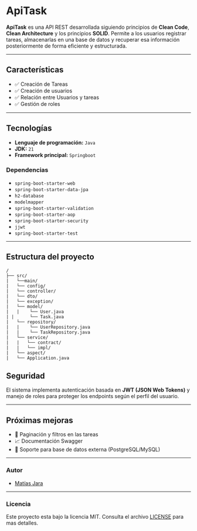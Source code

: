 # ApiTask

**ApiTask** es una API REST desarrollada siguiendo principios de **Clean Code**, **Clean Architecture** y los principios **SOLID**.
Permite a los usuarios registrar tareas, almacenarlas en una base de datos y recuperar esa información posteriormente de forma eficiente y estructurada.

---

## Características
- ✅ Creación de  Tareas
- ✅ Creación de usuarios
- ✅ Relación entre Usuarios y tareas
- ✅ Gestión de roles

---

## Tecnologías 
- **Lenguaje de programación:** `Java`
- **JDK:** `21`
- **Framework principal:** `Springboot`

### Dependencias
- `spring-boot-starter-web`
- `spring-boot-starter-data-jpa`
- `h2-database`
- `modelmapper`
- `spring-boot-starter-validation`
- `spring-boot-starter-aop`
- `spring-boot-starter-security`
- `jjwt`
- `spring-boot-starter-test`

---

## Estructura del proyecto
```text
/	
├── src/
|   └──main/
|	└── config/            
|	└── controller/        
|	└── dto/               
|	└── exception/         
|	└── model/
|	|    └── User.java
| | 	 └── Task.java             
|	└── repository/
|	|    └── UserRepository.java
|	|    └── TaskRepository.java        
|	└── service/           
|	|   └── contract/     
|	|   └── impl/          
|	└── aspect/            
|	└── Application.java  
```
## Seguridad

El sistema implementa autenticación basada en **JWT (JSON Web Tokens)** y manejo de roles para proteger los endpoints según el perfil del usuario.

---

## Próximas mejoras 

- 🔄 Paginación y filtros en las tareas
- 📈 Documentación Swagger
- 💾 Soporte para base de datos externa (PostgreSQL/MySQL)

---
### Autor

- [Matías Jara](https://github.com/matiasjara987)

---

### Licencia

Este proyecto esta bajo la licencia MIT. Consulta el archivo [LICENSE](./LICENSE) para mas detalles.
